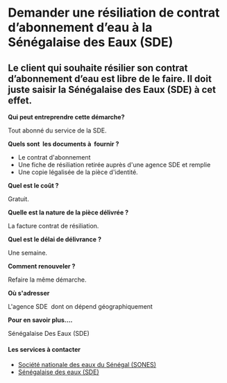 # Demander une résiliation de contrat d’abonnement d’eau à la Sénégalaise des Eaux (SDE)

Le client qui souhaite résilier son contrat d’abonnement d’eau est libre de le faire. Il doit juste saisir la Sénégalaise des Eaux (SDE) à cet effet.
-----------------------------------------------------------------------------------------------------------------------------------------------------

**Qui peut entreprendre cette démarche?**

Tout abonné du service de la SDE.

**Quels sont  les documents à  fournir ?**

*   Le contrat d'abonnement
*   Une fiche de résiliation retirée auprès d'une agence SDE et remplie
*   Une copie légalisée de la pièce d'identité.

**Quel est le coût ?**

Gratuit.

**Quelle est la nature de la pièce délivrée ?**

La facture contrat de résiliation.

**Quel est le délai de délivrance ?**

Une semaine.

**Comment renouveler ?**

Refaire la même démarche.

**Où s'adresser**

L'agence SDE  dont on dépend géographiquement

**Pour en savoir plus….**

Sénégalaise Des Eaux (SDE)

#### Les services à contacter

*   [Société nationale des eaux du Sénégal (SONES)](../../../services/societe-nationale-des-eaux-du-senegal-sones.md)
*   [Sénégalaise des eaux (SDE)](../../../services/senegalaise-des-eaux-sde.md)